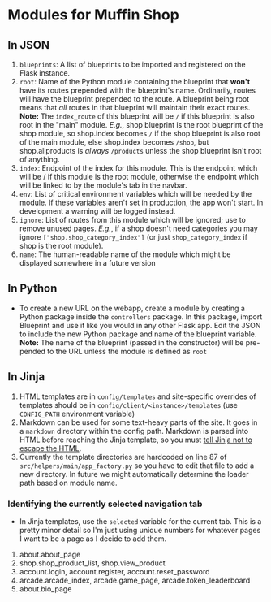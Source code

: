 # Modules for Muffin Shop

## In JSON

1. `blueprints`: A list of blueprints to be imported and registered on the Flask instance.
1. `root`: Name of the Python module containing the blueprint that **won't** have its routes prepended with the blueprint's name. Ordinarily, routes will have the blueprint prepended to the route. A blueprint being root means that _all_ routes in that blueprint will maintain their exact routes. **Note:** The `index_route` of this blueprint will be `/` if this blueprint is also root in the "main" module. _E.g._, shop blueprint is the root blueprint of the shop module, so shop.index becomes `/` if the shop blueprint is also root of the main module, else shop.index becomes `/shop`, but shop.allproducts is _always_ `/products` unless the shop blueprint isn't root of anything.
1. `index`: Endpoint of the index for this module. This is the endpoint which will be / if this module is the root module, otherwise the endpoint which will be linked to by the module's tab in the navbar.
1. `env`: List of critical environment variables which will be needed by the module. If these variables aren't set in production, the app won't start. In development a warning will be logged instead.
1. `ignore`: List of routes from this module which will be ignored; use to remove unused pages. _E.g._, if a shop doesn't need categories you may ignore `["shop.shop_category_index"]` (or just `shop_category_index` if shop is the root module).
1. `name`: The human-readable name of the module which might be displayed somewhere in a future version

## In Python

-   To create a new URL on the webapp, create a module by creating a Python package inside the `controllers` package. In this package, import Blueprint and use it like you would in any other Flask app. Edit the JSON to include the new Python package and name of the blueprint variable. **Note:** The name of the blueprint (passed in the constructor) will be pre-pended to the URL unless the module is defined as `root`

## In Jinja

1. HTML templates are in `config/templates` and site-specific overrides of templates should be in `config/client/<instance>/templates` (use `CONFIG_PATH` environment variable)
1. Markdown can be used for some text-heavy parts of the site. It goes in a `markdown` directory within the config path. Markdown is parsed into HTML before reaching the Jinja template, so you must [tell Jinja not to escape the HTML](https://flask.palletsprojects.com/en/1.1.x/templating/#controlling-autoescaping).
1. Currently the template directories are hardcoded on line 87 of `src/helpers/main/app_factory.py` so you have to edit that file to add a new directory. In future we might automatically determine the loader path based on module name.

### Identifying the currently selected navigation tab

-   In Jinja templates, use the `selected` variable for the current tab. This is a pretty minor detail so I'm just using unique numbers for whatever pages I want to be a page as I decide to add them.

1. about.about_page
2. shop.shop_product_list, shop.view_product
3. account.login, account.register, account.reset_password
4. arcade.arcade_index, arcade.game_page, arcade.token_leaderboard
5. about.bio_page
